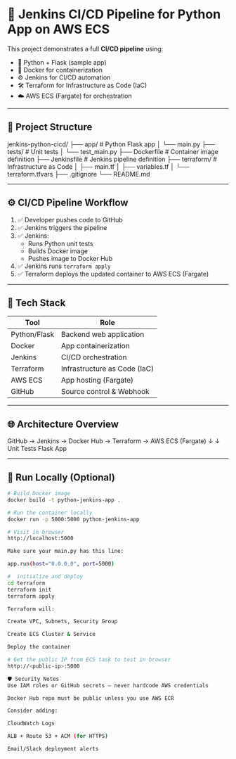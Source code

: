 # 🚀 Jenkins CI/CD Pipeline for Python App on AWS ECS

This project demonstrates a full **CI/CD pipeline** using:

- 🐍 Python + Flask (sample app)
- 🐳 Docker for containerization
- ⚙️ Jenkins for CI/CD automation
- 🛠️ Terraform for Infrastructure as Code (IaC)
- ☁️ AWS ECS (Fargate) for orchestration

---

## 📁 Project Structure


jenkins-python-cicd/
├── app/ # Python Flask app
│ └── main.py
├── tests/ # Unit tests
│ └── test_main.py
├── Dockerfile # Container image definition
├── Jenkinsfile # Jenkins pipeline definition
├── terraform/ # Infrastructure as Code
│ ├── main.tf
│ ├── variables.tf
│ └── terraform.tfvars
├── .gitignore
└── README.md


---

## ⚙️ CI/CD Pipeline Workflow

1. ✅ Developer pushes code to GitHub
2. ✅ Jenkins triggers the pipeline
3. ✅ Jenkins:
   - Runs Python unit tests
   - Builds Docker image
   - Pushes image to Docker Hub
4. ✅ Jenkins runs `terraform apply`
5. ✅ Terraform deploys the updated container to AWS ECS (Fargate)

---

## 🔧 Tech Stack

| Tool        | Role                          |
|-------------|-------------------------------|
| Python/Flask| Backend web application       |
| Docker      | App containerization          |
| Jenkins     | CI/CD orchestration           |
| Terraform   | Infrastructure as Code (IaC)  |
| AWS ECS     | App hosting (Fargate)         |
| GitHub      | Source control & Webhook      |

---

## 🌐 Architecture Overview

GitHub → Jenkins → Docker Hub → Terraform → AWS ECS (Fargate)
↓ ↓
Unit Tests Flask App


---

## 🧪 Run Locally (Optional)

```bash
# Build Docker image
docker build -t python-jenkins-app .

# Run the container locally
docker run -p 5000:5000 python-jenkins-app

# Visit in browser
http://localhost:5000

Make sure your main.py has this line:

app.run(host="0.0.0.0", port=5000)

#  initialize and deploy
cd terraform
terraform init
terraform apply

Terraform will:

Create VPC, Subnets, Security Group

Create ECS Cluster & Service

Deploy the container

# Get the public IP from ECS task to test in browser
http://<public-ip>:5000

🛡️ Security Notes
Use IAM roles or GitHub secrets — never hardcode AWS credentials

Docker Hub repo must be public unless you use AWS ECR

Consider adding:

CloudWatch Logs

ALB + Route 53 + ACM (for HTTPS)

Email/Slack deployment alerts